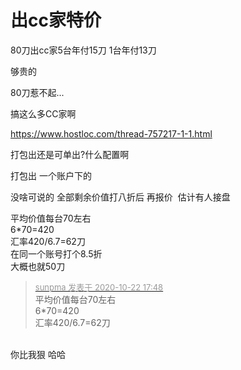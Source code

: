 # 出cc家特价


80刀出cc家5台年付15刀 1台年付13刀<br />


够贵的<img id="aimg_A5N3z" onclick="zoom(this, this.src, 0, 0, 0)" class="zoom" src="https://cdn.jsdelivr.net/gh/hishis/forum-master/public/images/patch.gif" onmouseover="img_onmouseoverfunc(this)" onload="thumbImg(this)" border="0" alt="" />

80刀惹不起... 

搞这么多CC家啊

https://www.hostloc.com/thread-757217-1-1.html

打包出还是可单出?什么配置啊<img src="static/image/smiley/default/lol.gif" smilieid="12" border="0" alt="" />

打包出 一个账户下的

没啥可说的 全部剩余价值打八折后 再报价&nbsp;&nbsp;估计有人接盘

平均价值每台70左右<br />
6*70=420<br />
汇率420/6.7=62刀<br />
在同一个账号打个8.5折<br />
大概也就50刀

<div class="quote"><blockquote><font size="2"><a href="https://www.hostloc.com/forum.php?mod=redirect&amp;goto=findpost&amp;pid=9337059&amp;ptid=757219" target="_blank"><font color="#999999">sunpma 发表于 2020-10-22 17:48</font></a></font><br />
平均价值每台70左右<br />
6*70=420<br />
汇率420/6.7=62刀</blockquote></div><br />
你比我狠 哈哈 
